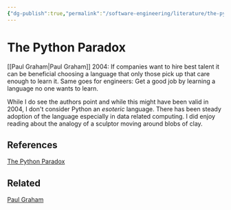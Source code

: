 ```yaml
---
{"dg-publish":true,"permalink":"/software-engineering/literature/the-python-paradox/","tags":["#source/blog"],"created":"2023-08-12T06:16:33.979-05:00","updated":"2023-09-08T06:05:09.774-05:00"}
---
```


# The Python Paradox
[[Paul Graham\|Paul Graham]] 2004:
If companies want to hire best talent it can be beneficial choosing a language that only those pick up that care enough to learn it. Same goes for engineers: Get a good job by learning a language no one wants to learn.

While I do see the authors point and while this might have been valid in 2004, I don't consider Python an *esoteric* language. There has been steady adoption of the language especially in data related computing.
I did enjoy reading about the analogy of a sculptor moving around blobs of clay.
## References
[The Python Paradox](http://www.paulgraham.com/pypar.html)
## Related
[Paul Graham](https://en.wikipedia.org/wiki/Paul_Graham_(programmer))